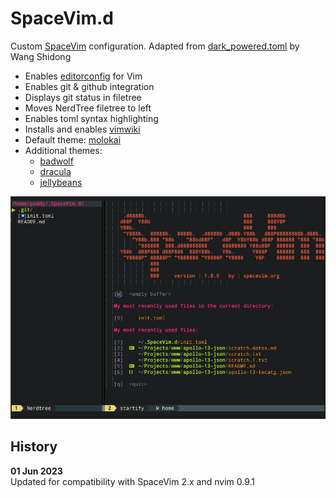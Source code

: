 # SpaceVim.d

Custom [SpaceVim](https://spacevim.org/) configuration.
Adapted from [dark_powered.toml](https://github.com/SpaceVim/SpaceVim/blob/master/mode/dark_powered.toml) by Wang Shidong

- Enables [editorconfig](https://editorconfig.org/) for Vim
- Enables git & github integration
- Displays git status in filetree
- Moves NerdTree filetree to left
- Enables toml syntax highlighting
- Installs and enables [vimwiki](https://vimwiki.github.io/)
- Default theme: [molokai](https://github.com/tomasr/molokai)
- Additional themes:
  - [badwolf](https://github.com/sjl/badwolf)
  - [dracula](https://github.com/dracula/vim)
  - [jellybeans](https://github.com/nanotech/jellybeans.vim)

![spacevim screenshot](screenshot.png)

## History

**01 Jun 2023**  
Updated for compatibility with SpaceVim 2.x and nvim 0.9.1

